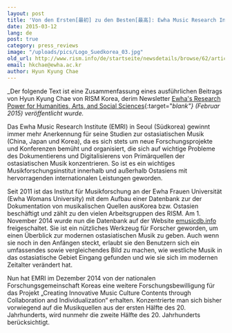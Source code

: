 ```yaml
---
layout: post
title: 'Von den Ersten[最初] zu den Besten[最高]: Ewha Music Research Institute'
date: 2015-03-12
lang: de
post: true
category: press_reviews
image: "/uploads/pics/Logo_Suedkorea_03.jpg"
old_url: http://www.rism.info/de/startseite/newsdetails/browse/62/article/64/from-the-first-to-the-best-ewha-music-research-institute.html
email: hkchae@ewha.ac.kr
author: Hyun Kyung Chae
---
```



_Der folgende Text ist eine Zusammenfassung eines ausführlichen Beitrags von Hyun Kyung Chae von RISM Korea, derim Newsletter [Ewha's Research Power for Humanities, Arts, and Social Sciences](http://researchpower1.ewha.ac.kr/bbs/board.php?bo_table=2015s&wr_id=7){:target="_blank"} (Februar 2015) veröffentlicht wurde._



Das Ewha Music Research Institute (EMRI) in Seoul (Südkorea) gewinnt immer mehr Anerkennung für seine Studien zur ostasiatischen Musik (China, Japan und Korea), da es sich stets um neue Forschungsprojekte und Konferenzen bemüht und organisiert, die sich auf wichtige Probleme des Dokumentierens und Digitalisierens von Primärquellen der ostasiatischen Musik konzentrieren. So ist es ein wichtiges Musikforschungsinstitut innerhalb und außerhalb Ostasiens mit hervorragenden internationalen Leistungen geworden.



Seit 2011 ist das Institut für Musikforschung an der Ewha Frauen Universität (Ewha Womans University) mit dem Aufbau einer Datenbank zur der Dokumentation von musikalischen Quellen ausKorea bzw. Ostasien beschäftigt und zählt zu den vielen Arbeitsgruppen des RISM. Am 1. November 2014 wurde nun die Datenbank auf der Website [emusicdb.info](http://emusicdb.info/) freigeschaltet. Sie ist ein nützliches Werkzeug für Forscher geworden, um einen Überblick zur modernen ostasiatischen Musik zu geben. Auch wenn sie noch in den Anfängen steckt, erlaubt sie den Benutzern sich ein umfassendes sowie vergleichendes Bild zu machen, wie westliche Musik in das ostasiatische Gebiet Eingang gefunden und wie sie sich im modernen Zeitalter verändert hat.

Nun hat EMRI im Dezember 2014 von der nationalen Forschungsgemeinschaft Koreas eine weitere Forschungsbewilligung für das Projekt „Creating Innovative Music Culture Contents through Collaboration and Individualization“ erhalten. Konzentrierte man sich bisher vorwiegend auf die Musikquellen aus der ersten Hälfte des 20. Jahrhunderts, wird nunmehr die zweite Hälfte des 20. Jahrhunderts berücksichtigt.



<script type="text/javascript">var switchTo5x=true;</script><script type="text/javascript" src="http://w.sharethis.com/button/buttons.js"></script><script type="text/javascript">stLight.options({publisher: "9b601438-1ce1-49d8-bfd7-9cff5df54c17", doNotHash: false, doNotCopy: false, hashAddressBar: false});</script>